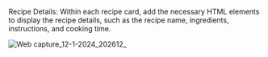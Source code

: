 


Recipe Details:
Within each recipe card, add the necessary HTML elements to display the recipe details, such as the recipe name, ingredients, instructions, and cooking time.

![Web capture_12-1-2024_202612_](https://github.com/samik1234/test123/assets/82882143/e602298b-e8f9-4be1-a736-a5b8d020aab3)








































